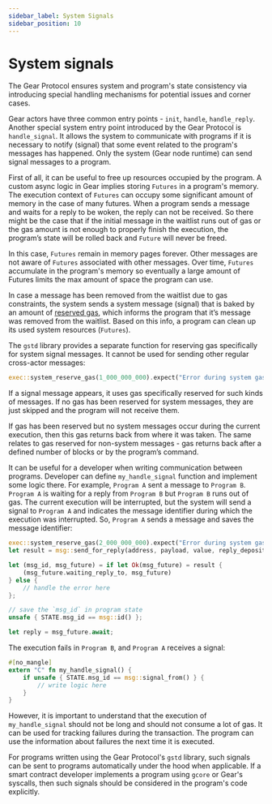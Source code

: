 ```yaml
---
sidebar_label: System Signals
sidebar_position: 10
---
```


# System signals

The Gear Protocol ensures system and program's state consistency via introducing special handling mechanisms for potential issues and corner cases.

Gear actors have three common entry points - `init`, `handle`, `handle_reply`. Another special system entry point introduced by the Gear Protocol is `handle_signal`. It allows the system to communicate with programs if it is necessary to notify (signal) that some event related to the program's messages has happened. Only the system (Gear node runtime) can send signal messages to a program.

First of all, it can be useful to free up resources occupied by the program. A custom async logic in Gear implies storing `Futures` in a program's memory. The execution context of `Futures` can occupy some significant amount of memory in the case of many futures. When a program sends a message and waits for a reply to be woken, the reply can not be received. So there might be the case that if the initial message in the waitlist runs out of gas or the gas amount is not enough to properly finish the execution, the program’s state will be rolled back and `Future` will never be freed.

In this case, `Futures` remain in memory pages forever. Other messages are not aware of `Futures` associated with other messages. Over time, `Futures` accumulate in the program's memory so eventually a large amount of Futures limits the max amount of space the program can use.

In case a message has been removed from the waitlist due to gas constraints, the system sends a system message (signal) that is baked by an amount of [reserved gas](/developing-contracts/gas-reservation.md), which informs the program that it’s message was removed from the waitlist. Based on this info, a program can clean up its used system resources (`Futures`).

The `gstd` library provides a separate function for reserving gas specifically for system signal messages. It cannot be used for sending other regular cross-actor messages:
```rust
exec::system_reserve_gas(1_000_000_000).expect("Error during system gas reservation");
```

If a signal message appears, it uses gas specifically reserved for such kinds of messages. If no gas has been reserved for system messages, they are just skipped and the program will not receive them.

If gas has been reserved but no system messages occur during the current execution, then this gas returns back from where it was taken. The same relates to gas reserved for non-system messages - gas returns back after a defined number of blocks or by the program’s command.

It can be useful for a developer when writing communication between programs. Developer can define `my_handle_signal` function and implement some logic there. For example, `Program A` sent a message to `Program B`. `Program A` is waiting for a reply from `Program B` but `Program B` runs out of gas. The current execution will be interrupted, but the system will send a signal to `Program A` and indicates the message identifier during which the execution was interrupted.
So, `Program A` sends a message and saves the message identifier:

```rust
exec::system_reserve_gas(2_000_000_000).expect("Error during system gas reservation");
let result = msg::send_for_reply(address, payload, value, reply_deposit);

let (msg_id, msg_future) = if let Ok(msg_future) = result {
    (msg_future.waiting_reply_to, msg_future)
} else {
    // handle the error here
};

// save the `msg_id` in program state
unsafe { STATE.msg_id == msg::id() };

let reply = msg_future.await;
```
The execution fails in `Program B`, and `Program A` receives a signal:
```rust
#[no_mangle]
extern "C" fn my_handle_signal() {
    if unsafe { STATE.msg_id == msg::signal_from() } {
        // write logic here
    }
}
```
However, it is important to understand that the execution of `my_handle_signal` should not be long and should not consume a lot of gas. It can be used for tracking failures during the transaction. The program can use the information about failures the next time it is executed.

For programs written using the Gear Protocol's `gstd` library, such signals can be sent to programs automatically under the hood when applicable. If a smart contract developer implements a program using `gcore` or Gear's syscalls, then such signals should be considered in the program's code explicitly.
